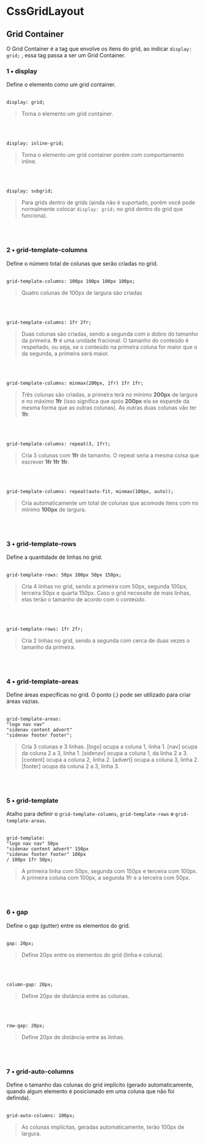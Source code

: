 # CssGridLayout

## Grid Container
O Grid Container é a tag que envolve os itens do grid, ao indicar `display: grid;` , essa tag passa a ser um Grid Container.

### 1 • display
Define o elemento como um grid container.
<br/>
<br/>

`display: grid;`<br/>
> Torna o elemento um grid container.
<br/>
<br/>

`display: inline-grid;`<br/>
> Torna o elemento um grid container porém com comportamento inline.
<br/>
<br/>

`display: subgrid;`<br/>
> Para grids dentro de grids (ainda não é suportado, porém você pode normalmente colocar `display: grid;` no grid dentro do grid que funciona).
<br/>
<br/>

### 2 • grid-template-columns
Define o número total de colunas que serão criadas no grid.
<br/>
<br/>

`grid-template-columns: 100px 100px 100px 100px;`<br/>
> Quatro colunas de 100px de largura são criadas
<br/>
<br/>

`grid-template-columns: 1fr 2fr;`<br/>
> Duas colunas são criadas, sendo a segunda com o dobro do tamanho da primeira. **fr** é uma unidade fracional. O tamanho do conteúdo é respeitado, ou seja, se o conteúdo na primeira coluna for maior que o da segunda, a primeira será maior.
<br/>
<br/>

`grid-template-columns: minmax(200px, 1fr) 1fr 1fr;`<br/>
> Três colunas são criadas, a primeira terá no mínimo **200px** de largura e no máximo **1fr** (isso significa que após **200px** ela se expande da mesma forma que as outras colunas). As outras duas colunas vão ter **1fr**.
<br/>
<br/>

`grid-template-columns: repeat(3, 1fr);`<br/>
> Cria 3 colunas com **1fr** de tamanho. O repeat seria a mesma coisa que escrever **1fr 1fr 1fr**.
<br/>
<br/>

`grid-template-columns: repeat(auto-fit, minmax(100px, auto));`<br/>
> Cria automaticamente um total de colunas que acomode itens com no mínimo **100px** de largura.
<br/>
<br/>

### 3 • grid-template-rows
Define a quantidade de linhas no grid.
<br/>
<br/>

`grid-template-rows: 50px 100px 50px 150px;`<br/>
> Cria 4 linhas no grid, sendo a primeira com 50px, segunda 100px, terceira 50px e quarta 150px. Caso o grid necessite de mais linhas, elas terão o tamanho de acordo com o conteúdo.
<br/>
<br/>

`grid-template-rows: 1fr 2fr;`<br/>
> Cria 2 linhas no grid, sendo a segunda com cerca de duas vezes o tamanho da primeira.
<br/>
<br/>

### 4 • grid-template-areas
Define áreas específicas no grid. O ponto (.) pode ser utilizado para criar áreas vazias.
<br/>
<br/>

```
grid-template-areas:
"logo nav nav"
"sidenav content advert"
"sidenav footer footer";
```
> Cria 3 colunas e 3 linhas. [logo] ocupa a coluna 1, linha 1. [nav] ocupa da coluna 2 a 3, linha 1. [sidenav] ocupa a coluna 1, da linha 2 a 3. [content] ocupa a coluna 2, linha 2. [advert] ocupa a coluna 3, linha 2. [footer] ocupa da coluna 2 a 3, linha 3.
<br/>
<br/>

### 5 • grid-template
Atalho para definir o `grid-template-columns`, `grid-template-rows` e `grid-template-areas`.
<br/>
<br/>
```
grid-template:
"logo nav nav" 50px
"sidenav content advert" 150px
"sidenav footer footer" 100px
/ 100px 1fr 50px;
```

> A primeira linha com 50px, segunda com 150px e terceira com 100px. A primeira coluna com 100px, a segunda 1fr e a terceira com 50px.
<br/>
<br/>

### 6 • gap
Define o gap (gutter) entre os elementos do grid.
<br/>
<br/>

`gap: 20px;`<br/>
> Define 20px entre os elementos do grid (linha e coluna).
<br/>
<br/>

`column-gap: 20px;`<br/>
> Define 20px de distância entre as colunas.
<br/>
<br/>

`row-gap: 20px;`<br/>
> Define 20px de distância entre as linhas.
<br/>
<br/>

### 7 • grid-auto-columns
Define o tamanho das colunas do grid implícito (gerado automaticamente, quando algum elemento é posicionado em uma coluna que não foi definida).
<br/>
<br/>

`grid-auto-columns: 100px;`
> As colunas implícitas, geradas automaticamente, terão 100px de largura.
<br/>
<br/>

